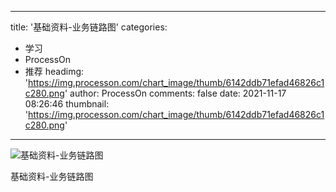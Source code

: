 
---
title: '基础资料-业务链路图'
categories: 
 - 学习
 - ProcessOn
 - 推荐
headimg: 'https://img.processon.com/chart_image/thumb/6142ddb71efad46826c1c280.png'
author: ProcessOn
comments: false
date: 2021-11-17 08:26:46
thumbnail: 'https://img.processon.com/chart_image/thumb/6142ddb71efad46826c1c280.png'
---

<div>   
<img class="thumb" alt="基础资料-业务链路图" src="https://img.processon.com/chart_image/thumb/6142ddb71efad46826c1c280.png" referrerpolicy="no-referrer">
<p>基础资料-业务链路图</p>  
</div>
            